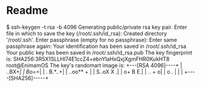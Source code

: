 # Readme

$ ssh-keygen -t rsa -b 4096
Generating public/private rsa key pair.
Enter file in which to save the key (/root/.ssh/id_rsa):
Created directory '/root/.ssh'.
Enter passphrase (empty for no passphrase):
Enter same passphrase again:
Your identification has been saved in /root/.ssh/id_rsa
Your public key has been saved in /root/.ssh/id_rsa.pub
The key fingerprint is:
SHA256:3R5X1SLLHI74E1ccZ4+ebnYlaHxQxjXgmFHR0KukHT8 root@EnimamOS
The key's randomart image is:
+---[RSA 4096]----+
|           ..BX+*|
|            Bo=*=|
|         . B.*..+|
|        ..oo** + |
|        S..oX X .|
|          o+ B E.|
|           .. + o|
|             o . |
|                 |
+----[SHA256]-----+
